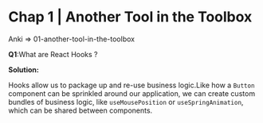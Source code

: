 # Chap 1 | Another Tool in the Toolbox

Anki => 01-another-tool-in-the-toolbox

**Q1**:What are React Hooks ? 

**Solution:**

Hooks  allow us to package up and re-use business logic.Like how a `Button` component can be sprinkled around our application, we can create custom bundles of business logic, like `useMousePosition` or `useSpringAnimation`, which can be shared between components.


